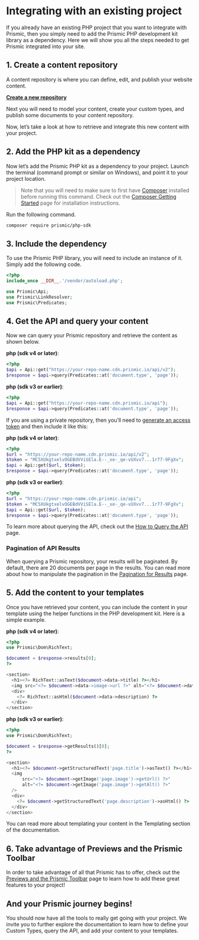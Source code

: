 # Integrating with an existing project

If you already have an existing PHP project that you want to integrate with Prismic, then you simply need to add the Prismic PHP development kit library as a dependency. Here we will show you all the steps needed to get Prismic integrated into your site.

## 1. Create a content repository

A content repository is where you can define, edit, and publish your website content.

[**Create a new repository**](https://prismic.io/dashboard/new-repository/)

Next you will need to model your content, create your custom types, and publish some documents to your content repository.

Now, let’s take a look at how to retrieve and integrate this new content with your project.

## 2. Add the PHP kit as a dependency

Now let’s add the Prismic PHP kit as a dependency to your project. Launch the terminal (command prompt or similar on Windows), and point it to your project location.

> Note that you will need to make sure to first have [Composer](https://getcomposer.org/) installed before running this command. Check out the [Composer Getting Started](https://getcomposer.org/doc/00-intro.md) page for installation instructions.

Run the following command.

```bash
composer require prismic/php-sdk
```

## 3. Include the dependency

To use the Prismic PHP library, you will need to include an instance of it. Simply add the following code.

```php
<?php
include_once __DIR__.'/vendor/autoload.php';

use Prismic\Api;
use Prismic\LinkResolver;
use Prismic\Predicates;
```

## 4. Get the API and query your content

Now we can query your Prismic repository and retrieve the content as shown below.

**php (sdk v4 or later)**:

```php
<?php
$api = Api::get("https://your-repo-name.cdn.prismic.io/api/v2");
$response = $api->query(Predicates::at('document.type', 'page'));
```

**php (sdk v3 or earlier)**:

```php
<?php
$api = Api::get("https://your-repo-name.cdn.prismic.io/api");
$response = $api->query(Predicates::at('document.type', 'page'));
```

If you are using a private repository, then you’ll need to [generate an access token](https://intercom.help/prismicio/api-application-and-token-management/generating-an-access-token) and then include it like this:

**php (sdk v4 or later)**:

```php
<?php
$url = "https://your-repo-name.cdn.prismic.io/api/v2";
$token = "MC5XUkgtxelvOGEBdVViSEla.E--_xe-_qe-vUXvv7...1r77-9FgXv";
$api = Api::get($url, $token);
$response = $api->query(Predicates::at('document.type', 'page'));
```

**php (sdk v3 or earlier)**:

```php
<?php
$url = "https://your-repo-name.cdn.prismic.io/api";
$token = "MC5XUkgtxelvOGEBdVViSEla.E--_xe-_qe-vUXvv7...1r77-9FgXv";
$api = Api::get($url, $token);
$response = $api->query(Predicates::at('document.type', 'page'));
```

To learn more about querying the API, check out the [How to Query the API](./how-to-query-the-api-php.md) page.

### Pagination of API Results

When querying a Prismic repository, your results will be paginated. By default, there are 20 documents per page in the results. You can read more about how to manipulate the pagination in the [Pagination for Results](./pagination-for-results-php.md) page.

## 5. Add the content to your templates

Once you have retrieved your content, you can include the content in your template using the helper functions in the PHP development kit. Here is a simple example.

**php (sdk v4 or later)**:

```php
<?php
use Prismic\Dom\RichText;

$document = $response->results[0];
?>

<section>
  <h1><?= RichText::asText($document->data->title) ?></h1>
  <img src="<?= $document->data->image->url ?>" alt="<?= $document->data->image->alt ?>" />
  <div>
    <?= RichText::asHtml($document->data->description) ?>
  </div>
</section>
```

**php (sdk v3 or earlier)**:

```php
<?php
use Prismic\Dom\RichText;

$document = $response->getResults()[0];
?>

<section>
  <h1><?= $document->getStructuredText('page.title')->asText() ?></h1>
  <img
      src="<?= $document->getImage('page.image')->getUrl() ?>"
      alt="<?= $document->getImage('page.image')->getAlt() ?>"
  />
  <div>
    <?= $document->getStructuredText('page.description')->asHtml() ?>
  </div>
</section>
```

You can read more about templating your content in the Templating section of the documentation.

## 6. Take advantage of Previews and the Prismic Toolbar

In order to take advantage of all that Prismic has to offer, check out the [Previews and the Prismic Toolbar](./previews-and-the-prismic-toolbar-php.md) page to learn how to add these great features to your project!

## And your Prismic journey begins!

You should now have all the tools to really get going with your project. We invite you to further explore the documentation to learn how to define your Custom Types, query the API, and add your content to your templates.
